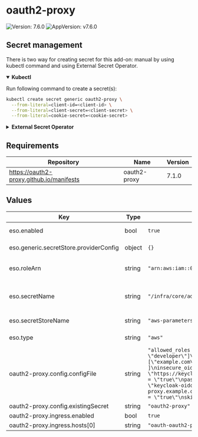 # oauth2-proxy

![Version: 7.6.0](https://img.shields.io/badge/Version-7.6.0-informational?style=flat-square) ![AppVersion: v7.6.0](https://img.shields.io/badge/AppVersion-v7.6.0-informational?style=flat-square)

## Secret management

There is two way for creating secret for this add-on: manual by using kubectl command and using External Secret Operator.

<details open>
<summary><b>Kubectl</b></summary>

Run following command to create a secret(s):
```bash
kubectl create secret generic oauth2-proxy \
  --from-literal=client-id=<client-id> \
  --from-literal=client-secret=<client-secret> \
  --from-literal=cookie-secret=<cookie-secret>
```

</details>

<details>
<summary><b>External Secret Operator</b></summary>

Update [values.yaml](values.yaml) to enable ESO:

```yaml
eso:
  # -- Install components of the ESO.
  enabled: true
```

AWS Parameter Store structure:

```json
{
  "oauth2-proxy": {
    "client-id": "<client-id>",
    "client-secret": "<client-secret>",
    "cookie-secret": "<cookie-secret>"
  }
}
```

</details>

## Requirements

| Repository | Name | Version |
|------------|------|---------|
| https://oauth2-proxy.github.io/manifests | oauth2-proxy | 7.1.0 |

## Values

| Key | Type | Default | Description |
|-----|------|---------|-------------|
| eso.enabled | bool | `true` | Install components of the ESO. |
| eso.generic.secretStore.providerConfig | object | `{}` | Defines SecretStore provider configuration. |
| eso.roleArn | string | `"arn:aws:iam::012345678910:role/AWSIRSA_Shared_ExternalSecretOperatorAccess"` | Role ARN for the ExternalSecretOperator to assume. |
| eso.secretName | string | `"/infra/core/addons/oauth2-proxy"` | Value name in AWS ParameterStore, AWS SecretsManager or other Secret Store. |
| eso.secretStoreName | string | `"aws-parameterstore-proxy"` | Defines Secret Store name. |
| eso.type | string | `"aws"` | Defines provider type. One of `aws` or `generic`. |
| oauth2-proxy.config.configFile | string | `"allowed_roles = [\"administrator\", \"developer\"]\ncode_challenge_method=\"S256\"\ncookie_domains = [\"example.com\"]\ncookie_secure = \"false\"\nemail_domains = [ \"*\" ]\ninsecure_oidc_allow_unverified_email = \"true\"\noidc_issuer_url = \"https://keycloak.example.com/auth/realms/<cluster_name>\"\npass_authorization_header = \"true\"\npass_basic_auth = \"false\"\npass_user_headers = \"true\"\nprovider = \"keycloak-oidc\"\nredirect_url = \"https://oauth-oauth2-proxy.example.com/oauth2/callback\"\nreverse_proxy = \"true\"\nskip_jwt_bearer_tokens = \"true\"\nskip_provider_button = \"true\"\nwhitelist_domains = \".example.com\""` |  |
| oauth2-proxy.config.existingSecret | string | `"oauth2-proxy"` |  |
| oauth2-proxy.ingress.enabled | bool | `true` |  |
| oauth2-proxy.ingress.hosts[0] | string | `"oauth-oauth2-proxy.example.com"` |  |
